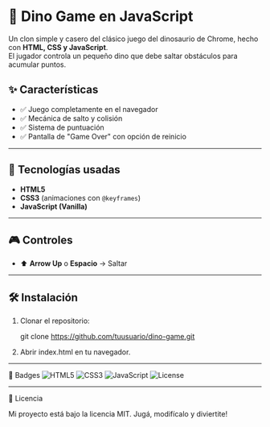 # 🦖 Dino Game en JavaScript

Un clon simple y casero del clásico juego del dinosaurio de Chrome, hecho con **HTML, CSS y JavaScript**.  
El jugador controla un pequeño dino que debe saltar obstáculos para acumular puntos.  


## ✨ Características
- ✅ Juego completamente en el navegador  
- ✅ Mecánica de salto y colisión  
- ✅ Sistema de puntuación  
- ✅ Pantalla de "Game Over" con opción de reinicio  

---

## 🚀 Tecnologías usadas
- **HTML5**  
- **CSS3** (animaciones con `@keyframes`)  
- **JavaScript (Vanilla)**  

---

## 🎮 Controles
- ⬆️ **Arrow Up** o **Espacio** → Saltar  

---

## 🛠️ Instalación
1. Clonar el repositorio:  

   git clone https://github.com/tuusuario/dino-game.git

2. Abrir index.html en tu navegador.




---

🏅 Badges
![HTML5](https://img.shields.io/badge/HTML5-E34F26?style=flat&logo=html5&logoColor=white)
![CSS3](https://img.shields.io/badge/CSS3-1572B6?style=flat&logo=css3&logoColor=white)
![JavaScript](https://img.shields.io/badge/JavaScript-F7DF1E?style=flat&logo=javascript&logoColor=black)
![License](https://img.shields.io/badge/License-MIT-green)

---

📌 Licencia

Mi proyecto está bajo la licencia MIT. Jugá, modifícalo y diviertite!
